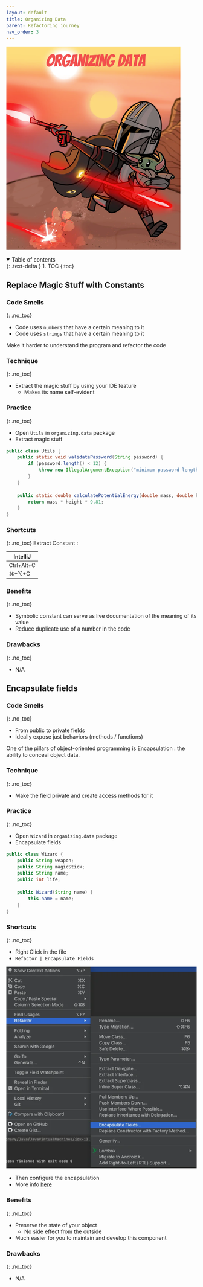 ```yaml
---
layout: default
title: Organizing Data
parent: Refactoring journey
nav_order: 3
---
```


![refactoring-journey](../img/3-organizing-data.webp)

<details open markdown="block">
  <summary>
    Table of contents
  </summary>
  {: .text-delta }
1. TOC
{:toc}
</details>

## Replace Magic Stuff with Constants
### Code Smells
{: .no_toc}
* Code uses `numbers` that have a certain meaning to it
* Code uses `strings` that have a certain meaning to it

Make it harder to understand the program and refactor the code

### Technique
{: .no_toc}
* Extract the magic stuff by using your IDE feature
  * Makes its name self-evident

### Practice
{: .no_toc}
* Open `Utils` in `organizing.data` package
* Extract magic stuff

```java
public class Utils {
    public static void validatePassword(String password) {
        if (password.length() < 12) {
            throw new IllegalArgumentException("minimum password length is not respected");
        }
    }

    public static double calculatePotentialEnergy(double mass, double height) {
        return mass * height * 9.81;
    }
}
```

### Shortcuts
{: .no_toc}
Extract Constant :

| IntelliJ |
|---|
| Ctrl+Alt+C |
| ⌘+⌥+C |

### Benefits
{: .no_toc}
* Symbolic constant can serve as live documentation of the meaning of its value
* Reduce duplicate use of a number in the code

### Drawbacks
{: .no_toc}
* N/A

## Encapsulate fields
### Code Smells
{: .no_toc}
* From public to private fields
* Ideally expose just behaviors (methods / functions)

One of the pillars of object-oriented programming is Encapsulation : the ability to conceal object data.

### Technique
{: .no_toc}
* Make the field private and create access methods for it

### Practice
{: .no_toc}
* Open `Wizard` in `organizing.data` package
* Encapsulate fields

```java
public class Wizard {
    public String weapon;
    public String magicStick;
    public String name;
    public int life;

    public Wizard(String name) {
        this.name = name;
    }
}
```

### Shortcuts
{: .no_toc}
* Right Click in the file
* `Refactor | Encapsulate Fields`  

![extract class](../img/encapsulateFields.webp)
* Then configure the encapsulation
* More info [here](https://www.jetbrains.com/help/idea/encapsulate-fields.html)

### Benefits
{: .no_toc}
* Preserve the state of your object
    * No side effect from the outside
* Much easier for you to maintain and develop this component

### Drawbacks
{: .no_toc}
* N/A